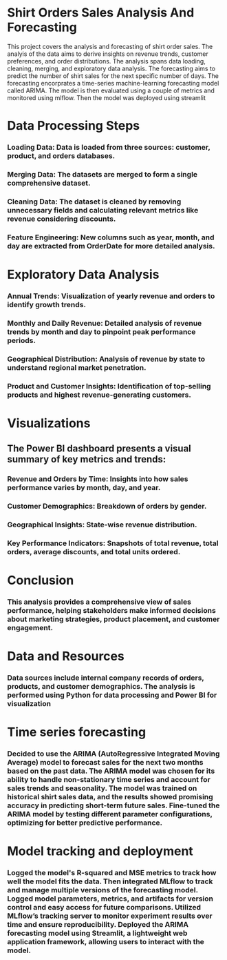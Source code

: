 # Shirt Orders Sales Analysis And Forecasting

This project covers the analysis and forecasting of shirt order sales. The analyis of the data aims to derive insights on revenue trends, customer preferences, and order distributions. The analysis spans data loading, cleaning, merging, and exploratory data analysis.
The forecasting aims to predict the number of shirt sales for the next specific number of days. The forecasting encorprates a time-series machine-learning forecasting model called ARIMA. The model is then evaluated using a couple of metrics and monitored using mlflow. Then the model was deployed using streamlit

 # Data Processing Steps
### Loading Data: Data is loaded from three sources: customer, product, and orders databases.
### Merging Data: The datasets are merged to form a single comprehensive dataset.
### Cleaning Data: The dataset is cleaned by removing unnecessary fields and calculating relevant metrics like revenue considering discounts.
### Feature Engineering: New columns such as year, month, and day are extracted from OrderDate for more detailed analysis.
# Exploratory Data Analysis
### Annual Trends: Visualization of yearly revenue and orders to identify growth trends.
### Monthly and Daily Revenue: Detailed analysis of revenue trends by month and day to pinpoint peak performance periods.
### Geographical Distribution: Analysis of revenue by state to understand regional market penetration.
### Product and Customer Insights: Identification of top-selling products and highest revenue-generating customers.
# Visualizations
## The Power BI dashboard presents a visual summary of key metrics and trends:

### Revenue and Orders by Time: Insights into how sales performance varies by month, day, and year.
### Customer Demographics: Breakdown of orders by gender.
### Geographical Insights: State-wise revenue distribution.
### Key Performance Indicators: Snapshots of total revenue, total orders, average discounts, and total units ordered.
# Conclusion
### This analysis provides a comprehensive view of sales performance, helping stakeholders make informed decisions about marketing strategies, product placement, and customer engagement.

# Data and Resources
### Data sources include internal company records of orders, products, and customer demographics. The analysis is performed using Python for data processing and Power BI for visualization

# Time series forecasting
### Decided to use the ARIMA (AutoRegressive Integrated Moving Average) model to forecast sales for the next two months based on the past data. The ARIMA model was chosen for its ability to handle non-stationary time series and account for sales trends and seasonality. The model was trained on historical shirt sales data, and the results showed promising accuracy in predicting short-term future sales. Fine-tuned the ARIMA model by testing different parameter configurations, optimizing for better predictive performance.

# Model tracking and deployment
### Logged the model's R-squared and MSE metrics to track how well the model fits the data. Then integrated MLflow to track and manage multiple versions of the forecasting model. Logged model parameters, metrics, and artifacts for version control and easy access for future comparisons. Utilized MLflow’s tracking server to monitor experiment results over time and ensure reproducibility. Deployed the ARIMA forecasting model using Streamlit, a lightweight web application framework, allowing users to interact with the model.
